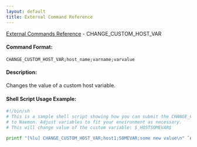 ```yaml
---
layout: default
title: External Command Reference
---
```


<!--
************************************************
* AUTO GENERATED PAGE - USE ./update SCRIPT
************************************************
-->

<span class="glyphicon glyphicon-arrow-up"></span><a href="index.html"> External Commands Reference</a> - CHANGE_CUSTOM_HOST_VAR<br>


#### Command Format:

`CHANGE_CUSTOM_HOST_VAR;host_name;varname;varvalue`

#### Description:

Changes the value of a custom host variable.

#### Shell Script Usage Example:

```sh
#!/bin/sh
# This is a sample shell script showing how you can submit the CHANGE_CUSTOM_HOST_VAR command
# to Naemon. Adjust variables to fit your environment as necessary.
# This will change value of the custom variable: $_HOSTSOMEVAR$

printf "[%lu] CHANGE_CUSTOM_HOST_VAR;host1;SOMEVAR;some new value\n" `date +%s` > /var/lib/naemon/naemon.cmd
```



